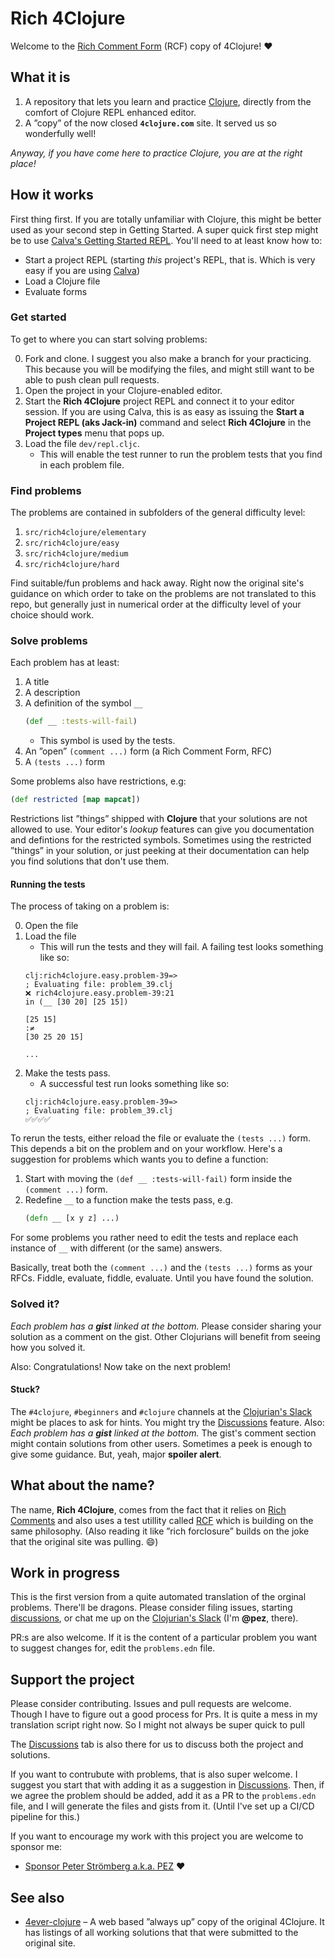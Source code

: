 # Rich 4Clojure

Welcome to the [Rich Comment Form](https://calva.io/rich-comments/) (RCF) copy of 4Clojure! ❤️

## What it is

1. A repository that lets you learn and practice [Clojure](https://clojure.org), directly from the comfort of Clojure REPL enhanced editor.
2. A ”copy” of the now closed **`4clojure.com`** site. It served us so wonderfully well!

_Anyway, if you have come here to practice Clojure, you are at the right place!_

## How it works

First thing first. If you are totally unfamiliar with Clojure, this might be better used as your second step in Getting Started. A super quick first step might be to use [Calva's Getting Started REPL](https://calva.io/getting-started/). You'll need to at least know how to:

* Start a project REPL (starting _this_ project's REPL, that is. Which is very easy if you are using [Calva](https://calva.io))
* Load a Clojure file
* Evaluate forms

### Get started

To get to where you can start solving problems:

0. Fork and clone.
    I suggest you also make a branch for your practicing. This because you will be modifying the files, and might still want to be able to push clean pull requests.
1. Open the project in your Clojure-enabled editor.
1. Start the **Rich 4Clojure** project REPL and connect it to your editor session. If you are using Calva, this is as easy as issuing the **Start a Project REPL (aks Jack-in)** command and select **Rich 4Clojure** in the **Project types** menu that pops up.
1. Load the file `dev/repl.cljc`.
    * This will enable the test runner to run the problem tests that you find in each problem file.

### Find problems

The problems are contained in subfolders of the general difficulty level:

1. `src/rich4clojure/elementary`
1. `src/rich4clojure/easy`
1. `src/rich4clojure/medium`
1. `src/rich4clojure/hard`

Find suitable/fun problems and hack away. Right now the original site's guidance on which order to take on the problems are not translated to this repo, but generally just in numerical order at the difficulty level of your choice should work.

### Solve problems

Each problem has at least:

1. A title
1. A description
1. A definition of the symbol `__`
    ```clojure
    (def __ :tests-will-fail)
    ```
    * This symbol is used by the tests.
1. An ”open” `(comment ...)` form (a Rich Comment Form, RFC)
1. A `(tests ...)` form

Some problems also have restrictions, e.g:

```clojure
(def restricted [map mapcat])
```

Restrictions list ”things” shipped with **Clojure** that your solutions are not allowed to use. Your editor's *lookup* features can give you documentation and defintions for the restricted symbols. Sometimes using the restricted ”things” in your solution, or just peeking at their documentation can help you find solutions that don't use them.

#### Running the tests

The process of taking on a problem is:

0. Open the file
1. Load the file
    * This will run the tests and they will fail. A failing test looks something like so:
    ```
    clj:rich4clojure.easy.problem-39=>
    ; Evaluating file: problem_39.clj
    ❌ rich4clojure.easy.problem-39:21 
    in (__ [30 20] [25 15])

    [25 15]
    :≠
    [30 25 20 15]

    ...
    ```
1. Make the tests pass.
    * A successful test run looks something like so:
    ```
    clj:rich4clojure.easy.problem-39=>
    ; Evaluating file: problem_39.clj
    ✅✅✅✅
    ```

To rerun the tests, either reload the file or evaluate the `(tests ...)` form. This depends a bit on the problem and on your workflow. Here's a suggestion for problems which wants you to define a function:

1. Start with moving the `(def __ :tests-will-fail)` form inside the `(comment ...)` form.
1. Redefine `__` to a function make the tests pass, e.g.
    ```clojure
    (defn __ [x y z] ...)
    ```
For some problems you rather need to edit the tests and replace each instance of `__` with different (or the same) answers.

Basically, treat both the `(comment ...)` and the `(tests ...)` forms as your RFCs. Fiddle, evaluate, fiddle, evaluate. Until you have found the solution.

### Solved it?

_Each problem has a **gist** linked at the bottom._ Please consider sharing your solution as a comment on the gist. Other Clojurians will benefit from seeing how you solved it.

Also: Congratulations! Now take on the next problem!

#### Stuck?

The `#4clojure`, `#beginners` and `#clojure` channels at the [Clojurian's Slack](http://clojurians.net/) might be places to ask for hints. You might try the [Discussions](https://github.com/PEZ/rich4clojure/discussions) feature. Also: _Each problem has a **gist** linked at the bottom._ The gist's comment section might contain solutions from other users. Sometimes a peek is enough to give some guidance. But, yeah, major **spoiler alert**.

## What about the name?

The name, **Rich 4Clojure**, comes from the fact that it relies on [Rich Comments](https://calva.io/rich-comments/) and also uses a test utillity called [RCF](https://github.com/hyperfiddle/rcf) which is building on the same philosophy. (Also reading it like ”rich forclosure” builds on the joke that the original site was pulling. 😄)

## Work in progress

This is the first version from a quite automated translation of the orginal problems. There'll be dragons. Please consider filing issues, starting [discussions](https://github.com/PEZ/rich4clojure/discussions), or chat me up on the [Clojurian's Slack](http://clojurians.net/) (I'm **@pez**, there).

PR:s are also welcome. If it is the content of a particular problem you want to suggest changes for, edit the `problems.edn` file.

## Support the project

Please consider contributing. Issues and pull requests are welcome. Though I have to figure out a good process for Prs. It is quite a mess in my translation script right now. So I might not always be super quick to pull

The [Discussions](https://github.com/PEZ/rich4clojure/discussions) tab is also there for us to discuss both the project and solutions.

If you want to contrubute with problems, that is also super welcome. I suggest you start that with adding it as a suggestion in [Discussions](https://github.com/PEZ/rich4clojure/discussions). Then, if we agree the problem should be added, add it as a PR to the `problems.edn` file, and I will generate the files and gists from it. (Until I've set up a CI/CD pipeline for this.)

If you want to encourage my work with this project you are welcome to sponsor me:

* [Sponsor Peter Strömberg a.k.a. PEZ](https://github.com/sponsors/PEZ) ❤️

## See also

* [4ever-clojure](https://4clojure.oxal.org) – A web based ”always up” copy of the original 4Clojure. It has listings of all working solutions that that were submitted to the original site.